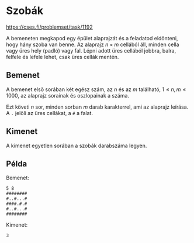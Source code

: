 # Szobák

https://cses.fi/problemset/task/1192

A bemeneten megkapod egy épület alaprajzát és a feladatod eldönteni, hogy hány szoba van benne. Az alaprajz $n \times m$ cellából áll, minden cella vagy üres hely (padló) vagy fal. Lépni adott üres cellából jobbra, balra, felfele és lefele lehet, csak üres cellák mentén.

## Bemenet

A bemenet első sorában két egész szám, az $n$ és az $m$ található, $1 \le n,m \le 1000$, az alaprajz sorainak és oszlopainak a száma.

Ezt követi $n$ sor, minden sorban $m$ darab karakterrel, ami az alaprajz leírása. A `.` jelöli az üres cellákat, a `#` a falat.

## Kimenet

A kimenet egyetlen sorában a szobák darabszáma legyen.

## Példa

Bemenet:
```
5 8
########
#..#...#
####.#.#
#..#...#
########
```

Kimenet:
```
3
```